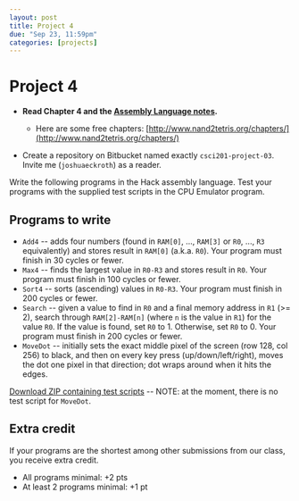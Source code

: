 ```yaml
---
layout: post
title: Project 4
due: "Sep 23, 11:59pm"
categories: [projects]
---
```


# Project 4

- **Read Chapter 4 and the [Assembly Language notes](/notes/assembly-language.html).**
  - Here are some free chapters: [http://www.nand2tetris.org/chapters/](http://www.nand2tetris.org/chapters/)

- Create a repository on Bitbucket named exactly `csci201-project-03`. Invite me (`joshuaeckroth`) as a reader.

Write the following programs in the Hack assembly language. Test your programs with the supplied test scripts in the CPU Emulator program.

## Programs to write

- `Add4` -- adds four numbers (found in `RAM[0]`, ..., `RAM[3]` or `R0`, ..., `R3` equivalently) and stores result in `RAM[0]` (a.k.a. `R0`). Your program must finish in 30 cycles or fewer.
- `Max4` -- finds the largest value in `R0-R3` and stores result in `R0`. Your program must finish in 100 cycles or fewer.
- `Sort4` -- sorts (ascending) values in `R0-R3`. Your program must finish in 200 cycles or fewer.
- `Search` -- given a value to find in `R0` and a final memory address in `R1` (>= 2), search through `RAM[2]-RAM[n]` (where `n` is the value in `R1`) for the value `R0`. If the value is found, set `R0` to 1. Otherwise, set `R0` to 0. Your program must finish in 200 cycles or fewer.
- `MoveDot` -- initially sets the exact middle pixel of the screen (row 128, col 256) to black, and then on every key press (up/down/left/right), moves the dot one pixel in that direction; dot wraps around when it hits the edges.

[Download ZIP containing test scripts](/code/project-04.zip) -- NOTE: at the moment, there is no test script for `MoveDot`.

## Extra credit

If your programs are the shortest among other submissions from our class, you receive extra credit.

- All programs minimal: +2 pts
- At least 2 programs minimal: +1 pt
